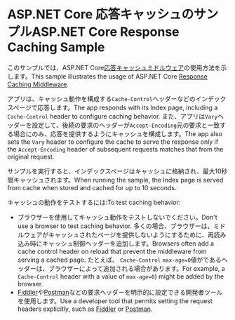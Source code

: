 # <a name="aspnet-core-response-caching-sample"></a><span data-ttu-id="a7032-101">ASP.NET Core 応答キャッシュのサンプル</span><span class="sxs-lookup"><span data-stu-id="a7032-101">ASP.NET Core Response Caching Sample</span></span>

<span data-ttu-id="a7032-102">このサンプルでは、ASP.NET Core[応答キャッシュミドルウェア](https://docs.microsoft.com/aspnet/core/performance/caching/middleware)の使用方法を示します。</span><span class="sxs-lookup"><span data-stu-id="a7032-102">This sample illustrates the usage of ASP.NET Core [Response Caching Middleware](https://docs.microsoft.com/aspnet/core/performance/caching/middleware).</span></span>

<span data-ttu-id="a7032-103">アプリは、キャッシュ動作を構成する`Cache-Control`ヘッダーなどのインデックスページで応答します。</span><span class="sxs-lookup"><span data-stu-id="a7032-103">The app responds with its Index page, including a `Cache-Control` header to configure caching behavior.</span></span> <span data-ttu-id="a7032-104">また、アプリは`Vary`ヘッダーを設定して、後続の要求のヘッダーが`Accept-Encoding`元の要求と一致する場合にのみ、応答を提供するようにキャッシュを構成します。</span><span class="sxs-lookup"><span data-stu-id="a7032-104">The app also sets the `Vary` header to configure the cache to serve the response only if the `Accept-Encoding` header of subsequent requests matches that from the original request.</span></span>

<span data-ttu-id="a7032-105">サンプルを実行すると、インデックスページはキャッシュに格納され、最大10秒間キャッシュされます。</span><span class="sxs-lookup"><span data-stu-id="a7032-105">When running the sample, the Index page is served from cache when stored and cached for up to 10 seconds.</span></span>

<span data-ttu-id="a7032-106">キャッシュの動作をテストするには:</span><span class="sxs-lookup"><span data-stu-id="a7032-106">To test caching behavior:</span></span>

* <span data-ttu-id="a7032-107">ブラウザーを使用してキャッシュ動作をテストしないでください。</span><span class="sxs-lookup"><span data-stu-id="a7032-107">Don't use a browser to test caching behavior.</span></span> <span data-ttu-id="a7032-108">多くの場合、ブラウザーは、ミドルウェアがキャッシュされたページを提供しないようにするために、再読み込み時にキャッシュ制御ヘッダーを追加します。</span><span class="sxs-lookup"><span data-stu-id="a7032-108">Browsers often add a cache control header on reload that prevent the middleware from serving a cached page.</span></span> <span data-ttu-id="a7032-109">たとえば、 `Cache-Control` `max-age=0`値がであるヘッダーは、ブラウザーによって追加される場合があります。</span><span class="sxs-lookup"><span data-stu-id="a7032-109">For example, a `Cache-Control` header with a value of `max-age=0`) might be added by the browser.</span></span>
* <span data-ttu-id="a7032-110"><a href="https://www.telerik.com/fiddler">Fiddler</a>や<a href="https://www.getpostman.com/">Postman</a>などの要求ヘッダーを明示的に設定できる開発者ツールを使用します。</span><span class="sxs-lookup"><span data-stu-id="a7032-110">Use a developer tool that permits setting the request headers explicitly, such as <a href="https://www.telerik.com/fiddler">Fiddler</a> or <a href="https://www.getpostman.com/">Postman</a>.</span></span>
